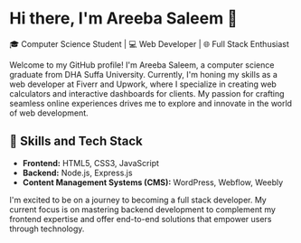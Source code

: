 # Hi there, I'm Areeba Saleem 👋

🎓 Computer Science Student | 💻 Web Developer | 🌐 Full Stack Enthusiast

Welcome to my GitHub profile! I'm Areeba Saleem, a computer science graduate from DHA Suffa University. Currently, I'm honing my skills as a web developer at Fiverr and Upwork, where I specialize in creating web calculators and interactive dashboards for clients. My passion for crafting seamless online experiences drives me to explore and innovate in the world of web development.

## 🚀 Skills and Tech Stack

- **Frontend:** HTML5, CSS3, JavaScript
- **Backend:** Node.js, Express.js
- **Content Management Systems (CMS):** WordPress, Webflow, Weebly

I'm excited to be on a journey to becoming a full stack developer. My current focus is on mastering backend development to complement my frontend expertise and offer end-to-end solutions that empower users through technology.

